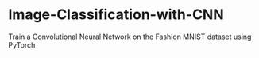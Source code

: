 # Image-Classification-with-CNN
Train a Convolutional Neural Network on the Fashion MNIST dataset using PyTorch
